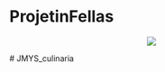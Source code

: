 # ProjetinFellas
<p align=center>
  <img src="https://raw.githubusercontent.com/xJhonatan/JMYSCulinariaDSI2/main/imagens/logo.png" align="center"></img>
</p>
# JMYS_culinaria
